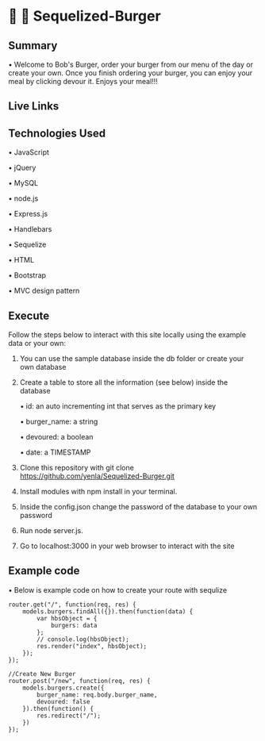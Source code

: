 # :hamburger: :fries: Sequelized-Burger

## Summary

• Welcome to Bob's Burger, order your burger from our menu of the day or create your own. Once you finish ordering your burger, you can enjoy your meal by clicking devour it. Enjoys your meal!!!

## Live Links


## Technologies Used

• JavaScript

• jQuery

• MySQL

• node.js

• Express.js

• Handlebars

• Sequelize

• HTML

• Bootstrap

• MVC design pattern

## Execute

Follow the steps below to interact with this site locally using the example data or your own:

1. You can use the sample database inside the db folder or create your own database

2. Create a table to store all the information (see below) inside the database

	• id: an auto incrementing int that serves as the primary key

	• burger_name: a string

	• devoured: a boolean

	• date: a TIMESTAMP

3. Clone this repository with git clone https://github.com/yenla/Sequelized-Burger.git 

4. Install modules with npm install in your terminal.

5. Inside the config.json change the password of the database to your own password

6. Run node server.js.

4. Go to localhost:3000 in your web browser to interact with the site

## Example code

• Below is example code on how to create your route with sequlize

	router.get("/", function(req, res) {
		models.burgers.findAll({}).then(function(data) {
			var hbsObject = {
				burgers: data
			};
			// console.log(hbsObject);
			res.render("index", hbsObject);
		});
	});

	//Create New Burger
	router.post("/new", function(req, res) {
		models.burgers.create({
	        burger_name: req.body.burger_name,
	        devoured: false
	    }).then(function() {
	        res.redirect("/");
	    })
	});	

